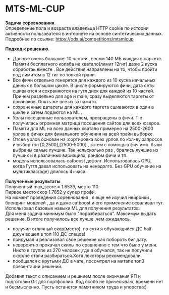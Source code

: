 # MTS-ML-CUP
**Задача соревнования**.      
Определение пола и возраста владельца HTTP cookie по истории активности пользователя в интернете на основе синтетических данных. Подробнее по ссылке: https://ods.ai/competitions/mtsmlcup


**Подход к решению**.   
- Данные очень большие: 10 частей , весом 140 МБ каждая в паркете. Памяти бесплатного колаба не хватало(лимит 12гиг) даже 2 куска обработаь вместе . Все действия направлены на то, чтобы пройти под лимитом в 12 гиг по тонкой грани.        
- Все фичи отдельно генерятся для каждого из 10 куска начальных данных в большом цикле.    В цикле  формируются фичи, дата сеты сшиваются и сохраняются на гугл диск для каждой из 10 частей. Причем раздельно для age  и male, сразу выделяются таргеты от признаков. Опять же все из за памяти.   
- сохраненные датасеты для каждого таргета сшиваются в один в цикле  и затем подаются  на ML .
- Урлы посещенные пользователем, превращены  в фичи. Т е  получилась огромная матрица посещения сайтов для всех юзеров.  
- Памяти для ML на всех данных хватало примерно на 2500-2600 урлов в фичах для финального обучения на всей трайн выборке.   
- Отсев урлов основан на :сортировка  всех урлов по кол-ву запросов и выбор топ [0,2500],[2500-5000] , затем  с помощью фич имп. были выбраны самые лучшие. Так нельсколько раз , брались лучшие из лучших и в различных вариациях, рандом фичи  и тп. 
- модель использовалась catboost дефолт. Использовалась GPU, когда Гуггл давал использовать на ненадолго. Без GPU обучение на мультиклас(age) длилось 4+часа. 

**Полученные результаты**   
Полученный max_score =  1.6539, место 110.   
Первое место скор 1.7852 у  супер профи.      
На момент проведения соревнования , я еще не изучил нейронки , блендинг моделей , да и даже  catboost и его применение осваливал тут. 
Использовал базовые навыки ML для получения результатов.    
Для меня задача минимум было "поразбираться". Максимум выдать  решение. В итоге получилось все лучше ,чем ожидалось. 
- получил отличный скор(место). по сути я обучающийся ДС half-джун вошел в топ 110 ДС спецов!
- придумал и реализовал свое решение как побороть биг дату. 
- невероятно прокачал скилы по сравнению с тем что было у меня. Никто в группе из 270 человек ,где я обучался, так   не получили скор/не стали разбираться.Хотя лекоторы рекомендовали.
- пообщался с крутыми ДС  в чате, посомтрел  на митапе топ3 презентации решений.


Добавил текст с описанием и решнием после окончания ЯП и подготовки Git для портфоолио. Код особо не причесываю, времени нет и бесмысленно. Пусть останется памятником труда и упорства:)
